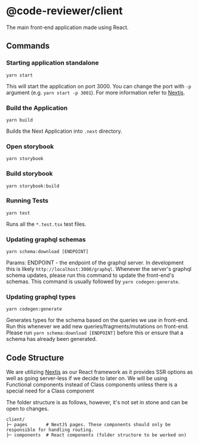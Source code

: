 # @code-reviewer/client

The main front-end application made using React.

## Commands

### Starting application standalone

```
yarn start
```

This will start the application on port 3000. You can change the port with `-p` argument (e.g. `yarn start -p 3001`). For more information refer to [Nextjs](https://nextjs.org/docs).

### Build the Application

```
yarn build
```

Builds the Next Application into `.next` directory.

### Open storybook

```
yarn storybook
```

### Build storybook

```
yarn storybook:build
```

### Running Tests

```
yarn test
```

Runs all the `*.test.tsx` test files.

### Updating graphql schemas

```
yarn schema:download [ENDPOINT]
```

Params: ENDPOINT - the endpoint of the graphql server. In development this is likely `http://localhost:3000/graphql`. Whenever the server's graphql schema updates, please run this command to update the front-end's schemas. This command is usually followed by `yarn codegen:generate`.

### Updating graphql types

```
yarn codegen:generate
```

Generates types for the schema based on the queries we use in front-end. Run this whenever we add new queries/fragments/mutations on front-end. Please run `yarn schema:download [ENDPOINT]` before this or ensure that a schema has already been generated.

## Code Structure

We are utilizing [Nextjs](https://nextjs.org) as our React framework as it provides SSR options as well as going server-less if we decide to later on. We will be using Functional components instead of Class components unless there is a special need for a Class component

The folder structure is as follows, however, it's not set in stone and can be open to changes.

```
client/
├─ pages       # NextJS pages. These components should only be responsible for handling routing.
├─ components  # React components (folder structore to be worked on)
```
